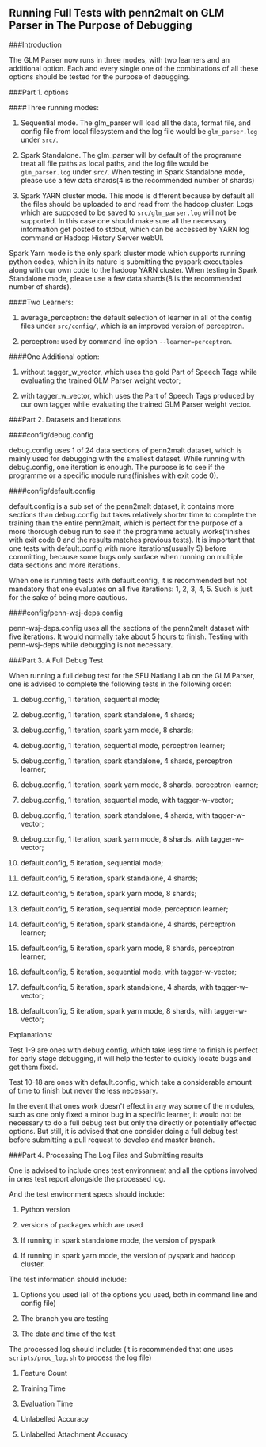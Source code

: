 Running Full Tests with penn2malt on GLM Parser in The Purpose of Debugging
------

###Introduction

The GLM Parser now runs in three modes, with two learners and an additional
option. Each and every single one of the combinations of all these options
should be tested for the purpose of debugging.

###Part 1. options

####Three running modes:

1. Sequential mode. The glm_parser will load all the data, format file, and
config file from local filesystem and the log file would be `glm_parser.log`
under `src/`.

2. Spark Standalone. The glm_parser will by default of the programme treat all
file paths as local paths, and the log file would be `glm_parser.log` under
`src/`. When testing in Spark Standalone mode, please use a few data shards(4
is the recommended number of shards)

3. Spark YARN cluster mode. This mode is different because by default all the
files should be uploaded to and read from the hadoop cluster. Logs which are
supposed to be saved to `src/glm_parser.log` will not be supported. In this
case one should make sure all the necessary information get posted to stdout,
which can be accessed by YARN log command or Hadoop History Server webUI.

Spark Yarn mode is the only spark cluster mode which supports running python
codes, which in its nature is submitting the pyspark executables along with our
own code to the hadoop YARN cluster. When testing in Spark Standalone mode,
please use a few data shards(8 is the recommended number of shards).

####Two Learners:

1. average_perceptron: the default selection of learner in all of the config
files under `src/config/`, which is an improved version of perceptron.

2. perceptron: used by command line option `--learner=perceptron`.

####One Additional option:

1. without tagger_w_vector, which uses the gold Part of Speech Tags while
evaluating the trained GLM Parser weight vector;

2. with tagger_w_vector, which uses the Part of Speech Tags produced by our own
tagger while evaluating the trained GLM Parser weight vector.

###Part 2. Datasets and Iterations

####config/debug.config

debug.config uses 1 of 24 data sections of penn2malt dataset, which is mainly
used for debugging with the smallest dataset. While running with debug.config,
one iteration is enough. The purpose is to see if the programme or a specific
module runs(finishes with exit code 0).

####config/default.config

default.config is a sub set of the penn2malt dataset, it contains more sections
than debug.config but takes relatively shorter time to complete the training
than the entire penn2malt, which is perfect for the purpose of a more thorough
debug run to see if the programme actually works(finishes with exit code 0 and
the results matches previous tests). It is important that one tests with
default.config with more iterations(usually 5) before committing, because some
bugs only surface when running on multiple data sections and more iterations.

When one is running tests with default.config, it is recommended but not
mandatory that one evaluates on all five iterations: 1, 2, 3, 4, 5. Such is
just for the sake of being more cautious.

####config/penn-wsj-deps.config

penn-wsj-deps.config uses all the sections of the penn2malt dataset with five
iterations. It would normally take about 5 hours to finish. Testing with
penn-wsj-deps while debugging is not necessary.

###Part 3. A Full Debug Test

When running a full debug test for the SFU Natlang Lab on the GLM Parser, one
is advised to complete the following tests in the following order:

1. debug.config, 1 iteration, sequential mode;

2. debug.config, 1 iteration, spark standalone, 4 shards;

3. debug.config, 1 iteration, spark yarn mode, 8 shards;

4. debug.config, 1 iteration, sequential mode, perceptron learner;

5. debug.config, 1 iteration, spark standalone, 4 shards, perceptron learner;

6. debug.config, 1 iteration, spark yarn mode, 8 shards, perceptron learner;

7. debug.config, 1 iteration, sequential mode, with tagger-w-vector;

8. debug.config, 1 iteration, spark standalone, 4 shards, with tagger-w-vector;

9. debug.config, 1 iteration, spark yarn mode, 8 shards, with tagger-w-vector;

10. default.config, 5 iteration, sequential mode;

11. default.config, 5 iteration, spark standalone, 4 shards;

12. default.config, 5 iteration, spark yarn mode, 8 shards;

13. default.config, 5 iteration, sequential mode, perceptron learner;

14. default.config, 5 iteration, spark standalone, 4 shards, perceptron learner;

15. default.config, 5 iteration, spark yarn mode, 8 shards, perceptron learner;

16. default.config, 5 iteration, sequential mode, with tagger-w-vector;

17. default.config, 5 iteration, spark standalone, 4 shards, with tagger-w-vector;

18. default.config, 5 iteration, spark yarn mode, 8 shards, with tagger-w-vector;

Explanations:

Test 1-9 are ones with debug.config, which take less time to finish is perfect
for early stage debugging, it will help the tester to quickly locate bugs and
get them fixed.

Test 10-18 are ones with default.config, which take a considerable amount of
time to finish but never the less necessary.

In the event that ones work doesn't effect in any way some of the modules,
such as one only fixed a minor bug in a specific learner, it would not be
necessary to do a full debug test but only the directly or potentially effected
options. But still, it is advised that one consider doing a full debug test
before submitting a pull request to develop and master branch.

###Part 4. Processing The Log Files and Submitting results

One is advised to include ones test environment and all the options involved in
ones test report alongside the processed log.

And the test environment specs should include:

1. Python version

2. versions of packages which are used

3. If running in spark standalone mode, the version of pyspark

4. If running in spark yarn mode, the version of pyspark and hadoop cluster.

The test information should include:

1. Options you used (all of the options you used, both in command line and config file)

2. The branch you are testing

3. The date and time of the test

The processed log should include: (it is recommended that one uses `scripts/proc_log.sh` to process the log file)

1. Feature Count

2. Training Time

3. Evaluation Time

4. Unlabelled Accuracy

5. Unlabelled Attachment Accuracy
